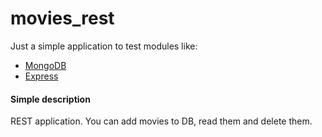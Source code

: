 movies_rest
========

Just a simple application to test modules like:

* [MongoDB](http://www.mongodb.org/)
* [Express](http://expressjs.com/)

#### Simple description
REST application. You can add movies to DB, read them and delete them.
